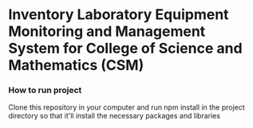 # Inventory Laboratory Equipment Monitoring and Management System for  College of Science and Mathematics (CSM)

### How to run project
Clone this repository in your computer and run npm install in the project directory so that it'll install the necessary packages and libraries
